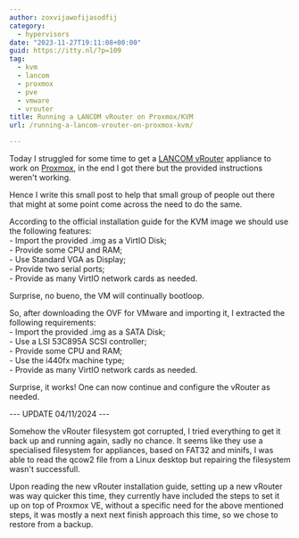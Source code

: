 ```yaml
---
author: zoxvijawofijasodfij
category:
  - hypervisors
date: "2023-11-27T19:11:08+00:00"
guid: https://itty.nl/?p=109
tag:
  - kvm
  - lancom
  - proxmox
  - pve
  - vmware
  - vrouter
title: Running a LANCOM vRouter on Proxmox/KVM
url: /running-a-lancom-vrouter-on-proxmox-kvm/

---
```

Today I struggled for some time to get a [LANCOM vRouter](https://www.lancom-systems.com/products/routers-sd-wan/central-site-vpn-gateways/lancom-vrouter) appliance to work on [Proxmox](https://proxmox.com/), in the end I got there but the provided instructions weren't working.

Hence I write this small post to help that small group of people out there that might at some point come across the need to do the same.

According to the official installation guide for the KVM image we should use the following features:  
\- Import the provided .img as a VirtIO Disk;  
\- Provide some CPU and RAM;  
\- Use Standard VGA as Display;  
\- Provide two serial ports;  
\- Provide as many VirtIO network cards as needed.

Surprise, no bueno, the VM will continually bootloop.

So, after downloading the OVF for VMware and importing it, I extracted the following requirements:  
\- Import the provided .img as a SATA Disk;  
\- Use a LSI 53C895A SCSI controller;  
\- Provide some CPU and RAM;  
\- Use the i440fx machine type;  
\- Provide as many VirtIO network cards as needed.

Surprise, it works! One can now continue and configure the vRouter as needed.

\-\-\- UPDATE 04/11/2024 ---

Somehow the vRouter filesystem got corrupted, I tried everything to get it back up and running again, sadly no chance. It seems like they use a specialised filesystem for appliances, based on FAT32 and minifs, I was able to read the qcow2 file from a Linux desktop but repairing the filesystem wasn't successfull.

Upon reading the new vRouter installation guide, setting up a new vRouter was way quicker this time, they currently have included the steps to set it up on top of Proxmox VE, without a specific need for the above mentioned steps, it was mostly a next next finish approach this time, so we chose to restore from a backup.
